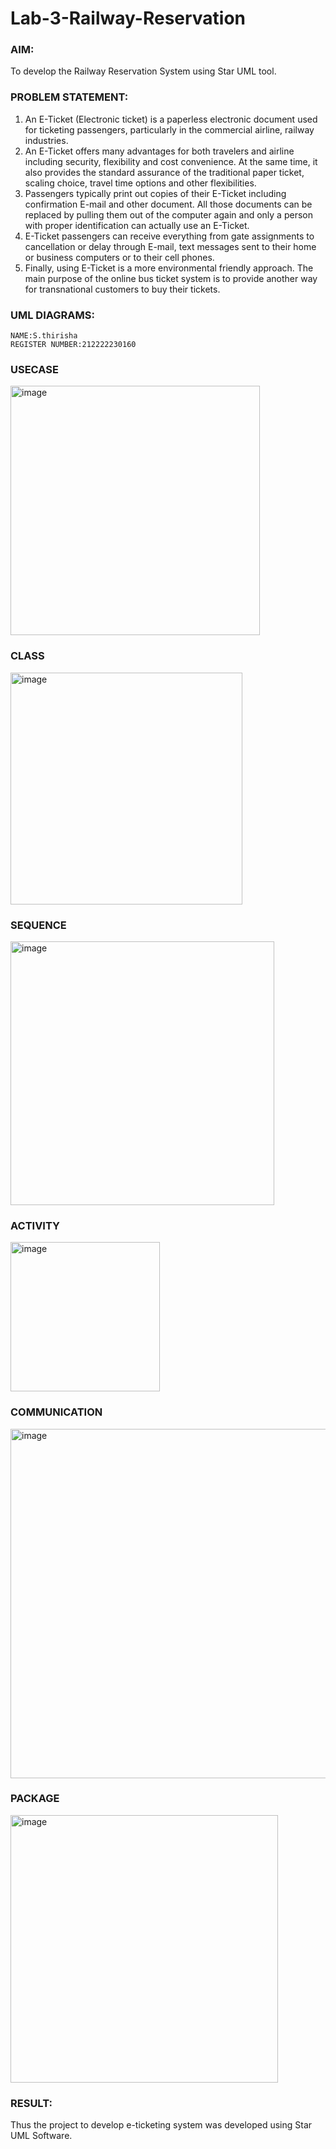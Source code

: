 # Lab-3-Railway-Reservation

### AIM:
To develop the Railway Reservation System using Star UML tool.
### PROBLEM STATEMENT:
1. An E-Ticket (Electronic ticket) is a paperless electronic document used for ticketing
passengers, particularly in the commercial airline, railway industries.
2. An E-Ticket offers many advantages for both travelers and airline including security,
flexibility and cost convenience. At the same time, it also provides the standard assurance of
the traditional paper ticket, scaling choice, travel time options and other flexibilities.
3. Passengers typically print out copies of their E-Ticket including confirmation E-mail
and other document. All those documents can be replaced by pulling them out of the computer
again and only a person with proper identification can actually use an E-Ticket.
4. E-Ticket passengers can receive everything from gate assignments to cancellation or
delay through E-mail, text messages sent to their home or business computers or to their cell
phones.
5. Finally, using E-Ticket is a more environmental friendly approach. The main purpose
of the online bus ticket system is to provide another way for transnational customers to buy
their tickets.
### UML DIAGRAMS:
```
NAME:S.thirisha
REGISTER NUMBER:212222230160
```

### USECASE

<img width="399" alt="image" src="https://github.com/TejaswiniGugananthan/Lab-3-Railway-Reservation/assets/121222763/e59f7da0-1d26-4732-8525-4ece4793cf7c">


### CLASS

<img width="371" alt="image" src="https://github.com/TejaswiniGugananthan/Lab-3-Railway-Reservation/assets/121222763/7a179835-e86b-4ef0-929f-295729a38c96">


### SEQUENCE

<img width="422" alt="image" src="https://github.com/TejaswiniGugananthan/Lab-3-Railway-Reservation/assets/121222763/f797b380-89a2-4ee8-9e9d-947851e5aabd">


### ACTIVITY

<img width="239" alt="image" src="https://github.com/TejaswiniGugananthan/Lab-3-Railway-Reservation/assets/121222763/6ec3288d-4786-4051-976e-efb5a94d33dc">


### COMMUNICATION

<img width="559" alt="image" src="https://github.com/TejaswiniGugananthan/Lab-3-Railway-Reservation/assets/121222763/7127ffe5-0d52-4421-8a22-e48dfae6cb48">


### PACKAGE

<img width="428" alt="image" src="https://github.com/TejaswiniGugananthan/Lab-3-Railway-Reservation/assets/121222763/3ac07b54-4e1f-476b-93c7-bfb152d7f9a5">


### RESULT:
Thus the project to develop e-ticketing system was developed using Star UML Software.
